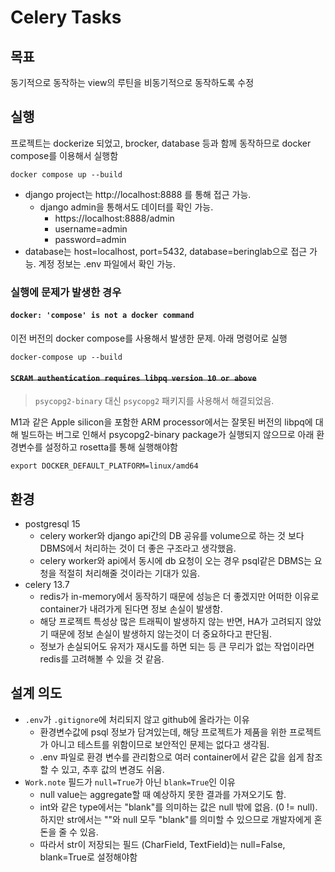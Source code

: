 # Celery Tasks

## 목표
동기적으로 동작하는 view의 루틴을 비동기적으로 동작하도록 수정

## 실행
프로젝트는 dockerize 되었고, brocker, database 등과 함께 동작하므로 docker compose를 이용해서 실행함

```shell
docker compose up --build
```
* django project는 http://localhost:8888 를 통해 접근 가능.
  * django admin을 통해서도 데이터를 확인 가능.
    * https://localhost:8888/admin
    * username=admin
    * password=admin
* database는 host=localhost, port=5432, database=beringlab으로 접근 가능. 계정 정보는 .env 파일에서 확인 가능. 


### 실행에 문제가 발생한 경우
#### `docker: 'compose' is not a docker command`
이전 버전의 docker compose를 사용해서 발생한 문제. 아래 명령어로 실행
```shell
docker-compose up --build
```

#### ~~`SCRAM authentication requires libpq version 10 or above`~~

> `psycopg2-binary` 대신 `psycopg2` 패키지를 사용해서 해결되었음.

M1과 같은 Apple silicon을 포함한 ARM processor에서는 잘못된 버전의 libpq에 대해 빌드하는 버그로 인해서
psycopg2-binary package가 실행되지 않으므로 아래 환경변수를 설정하고 rosetta를 통해 실행해야함
```shell
export DOCKER_DEFAULT_PLATFORM=linux/amd64
```


## 환경
- postgresql 15
  - celery worker와 django api간의 DB 공유를 volume으로 하는 것 보다 DBMS에서 처리하는 것이 더 좋은 구조라고 생각했음.
  - celery worker와 api에서 동시에 db 요청이 오는 경우 psql같은 DBMS는 요청을 적절히 처리해줄 것이라는 기대가 있음.
- celery 13.7
  - redis가 in-memory에서 동작하기 때문에 성능은 더 좋겠지만 어떠한 이유로 container가 내려가게 된다면 정보 손실이 발생함.
  - 해당 프로젝트 특성상 많은 트래픽이 발생하지 않는 반면, HA가 고려되지 않았기 때문에 정보 손실이 발생하지 않는것이 더 중요하다고 판단됨.
  - 정보가 손실되어도 유저가 재시도를 하면 되는 등 큰 무리가 없는 작업이라면 redis를 고려해볼 수 있을 것 같음.

## 설계 의도
- `.env`가 `.gitignore`에 처리되지 않고 github에 올라가는 이유
  - 환경변수값에 psql 정보가 담겨있는데, 해당 프로젝트가 제품을 위한 프로젝트가 아니고 테스트를 위함이므로 보안적인 문제는 없다고 생각됨.
  - .env 파일로 환경 변수를 관리함으로 여러 container에서 같은 값을 쉽게 참조할 수 있고, 추후 값의 변경도 쉬움.
- `Work.note` 필드가 `null=True`가 아닌 `blank=True`인 이유
  - null value는 aggregate할 때 예상하지 못한 결과를 가져오기도 함.
  - int와 같은 type에서는 "blank"를 의미하는 값은 null 밖에 없음. (0 != null).
    하지만 str에서는 ""와 null 모두 "blank"를 의미할 수 있으므로 개발자에게 혼돈을 줄 수 있음.
  - 따라서 str이 저장되는 필드 (CharField, TextField)는 null=False, blank=True로 설정해야함
